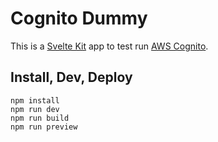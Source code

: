 # Cognito Dummy

This is a [Svelte Kit](https://kit.svelte.dev) app to test run [AWS Cognito](https://aws.amazon.com/de/cognito/).

## Install, Dev, Deploy
```
npm install
npm run dev
npm run build
npm run preview
```

